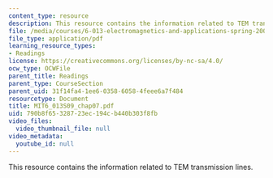 ```yaml
---
content_type: resource
description: This resource contains the information related to TEM transmission lines.
file: /media/courses/6-013-electromagnetics-and-applications-spring-2009/790b8f65328723ec194cb440b303f8fb_MIT6_013S09_chap07.pdf
file_type: application/pdf
learning_resource_types:
- Readings
license: https://creativecommons.org/licenses/by-nc-sa/4.0/
ocw_type: OCWFile
parent_title: Readings
parent_type: CourseSection
parent_uid: 31f14fa4-1ee6-0358-6058-4feee6a7f484
resourcetype: Document
title: MIT6_013S09_chap07.pdf
uid: 790b8f65-3287-23ec-194c-b440b303f8fb
video_files:
  video_thumbnail_file: null
video_metadata:
  youtube_id: null
---
```

This resource contains the information related to TEM transmission lines.